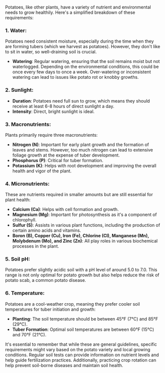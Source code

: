 Potatoes, like other plants, have a variety of nutrient and environmental needs to grow healthily. Here's a simplified breakdown of these requirements:

### 1. **Water**:
Potatoes need consistent moisture, especially during the time when they are forming tubers (which we harvest as potatoes). However, they don't like to sit in water, so well-draining soil is crucial.
- **Watering**: Regular watering, ensuring that the soil remains moist but not waterlogged. Depending on the environmental conditions, this could be once every few days to once a week. Over-watering or inconsistent watering can lead to issues like potato rot or knobby growths.

### 2. **Sunlight**:
- **Duration**: Potatoes need full sun to grow, which means they should receive at least 6-8 hours of direct sunlight a day.
- **Intensity**: Direct, bright sunlight is ideal.

### 3. **Macronutrients**:
Plants primarily require three macronutrients:
- **Nitrogen (N)**: Important for early plant growth and the formation of leaves and stems. However, too much nitrogen can lead to extensive foliage growth at the expense of tuber development.
- **Phosphorus (P)**: Critical for tuber formation.
- **Potassium (K)**: Helps with root development and improving the overall health and vigor of the plant.

### 4. **Micronutrients**:
These are nutrients required in smaller amounts but are still essential for plant health:
- **Calcium (Ca)**: Helps with cell formation and growth.
- **Magnesium (Mg)**: Important for photosynthesis as it's a component of chlorophyll.
- **Sulfur (S)**: Assists in various plant functions, including the production of certain amino acids and vitamins.
- **Boron (B), Copper (Cu), Iron (Fe), Chlorine (Cl), Manganese (Mn), Molybdenum (Mo), and Zinc (Zn)**: All play roles in various biochemical processes in the plant.

### 5. **Soil pH**:
Potatoes prefer slightly acidic soil with a pH level of around 5.0 to 7.0. This range is not only optimal for potato growth but also helps reduce the risk of potato scab, a common potato disease.

### 6. **Temperature**:
Potatoes are a cool-weather crop, meaning they prefer cooler soil temperatures for tuber initiation and growth:
- **Planting**: The soil temperature should be between 45°F (7°C) and 85°F (29°C).
- **Tuber Formation**: Optimal soil temperatures are between 60°F (15°C) and 70°F (21°C).

It's essential to remember that while these are general guidelines, specific requirements might vary based on the potato variety and local growing conditions. Regular soil tests can provide information on nutrient levels and help guide fertilization practices. Additionally, practicing crop rotation can help prevent soil-borne diseases and maintain soil health.